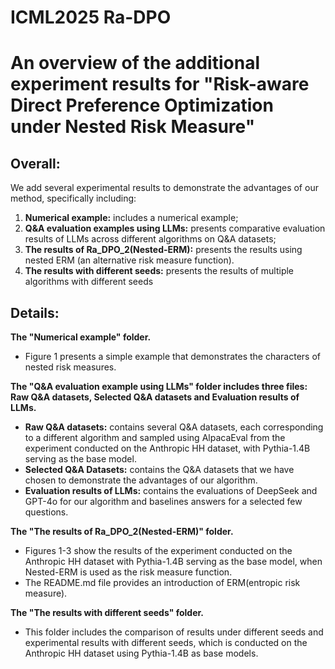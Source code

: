 # ICML2025 Ra-DPO

# An overview of the additional experiment results for "Risk-aware Direct Preference Optimization under Nested Risk Measure"

## Overall:

We add several experimental results to demonstrate the advantages of our method, specifically including:

1) **Numerical example:** includes a numerical example;
2) **Q&A  evaluation examples using LLMs:** presents comparative evaluation results of LLMs across different algorithms on Q&A datasets;
3) **The results of Ra_DPO_2(Nested-ERM):** presents the results using nested ERM (an alternative risk measure function).
4) **The results with different seeds:** presents the results of multiple algorithms with different seeds

## Details:

**The "Numerical example" folder.**

* Figure 1 presents a simple example that demonstrates the characters of nested risk measures.

**The "Q&A  evaluation example using LLMs" folder includes three files:  Raw Q&A datasets, Selected Q&A datasets and Evaluation results of LLMs.**

* **Raw Q&A datasets:** contains several Q&A datasets, each corresponding to a different algorithm and sampled using AlpacaEval from the experiment conducted on the Anthropic HH dataset, with Pythia-1.4B serving as the base model.
* **Selected Q&A Datasets:** contains the Q&A datasets that we have chosen to demonstrate the advantages of our algorithm.
* **Evaluation results of LLMs:** contains the evaluations of DeepSeek and GPT-4o for our algorithm and  baselines answers for a selected few questions.

**The "The results of Ra_DPO_2(Nested-ERM)" folder.**

* Figures 1-3 show the results of the experiment conducted on the Anthropic HH dataset with Pythia-1.4B serving as the base model, when Nested-ERM is used as the risk measure function.
* The README.md file provides an introduction of ERM(entropic risk measure).

**The "The results with different seeds" folder.**

* This folder includes the comparison of results under different seeds and experimental results with different seeds, which is conducted on the Anthropic HH dataset using Pythia-1.4B as base models. 

